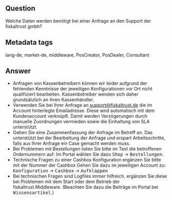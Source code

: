 ## Question

Welche Daten werden benötigt bei einer Anfrage an den Support der fiskaltrust gmbh?

## Metadata tags

lang-de, market-de, middleware, PosCreator, PosDealer, Consultant

## Answer

* Anfragen von Kassenbetreibern können wir leider aufgrund der fehlenden Kenntnisse der jeweiligen Konfigurationen vor Ort nicht qualifiziert bearbeiten. Kassenbetreiber wenden sich daher grundsätzlich an ihren Kassenhändler.
 *  Verwenden Sie bei Ihrer Anfrage an support@fiskaltrust.de die im Account hinterlegte Emailadresse. Diese wird automatisch mit dem  Kundenaccount verknüpft. Damit werden Verzögerungen durch manuelle Zuordnungen vermieden sowie die Einhaltung von SLA unterstützt.
 *  Geben Sie eine Zusammenfassung der Anfrage im Betreff an. Das unterstützt bei der Bearbeitung der Anfrage und erspart Arbeitsschritte, falls aus Ihrer Anfrage ein Case gemacht werden muss.
 *  Bei Problemen mit Bestellungen listen Sie bitte im Text die betroffenen Ordernummern auf:
 Im Portal wählen Sie dazu <kbd>Shop</kbd> &rarr; <kbd>Bestellungen</kbd>.
 *  Technische Fragen zu einer Cashbox Konfiguration ergänzen Sie bitte mit der Nummer der Cashbox
  Gehen Sie dazu im jeweiligen Account zu:
 <kbd>Konfiguration</kbd> &rarr; <kbd>Cashbox</kbd>  &rarr; <kbd>Aufklappen</kbd>
 *  Bei technischen Fragen sind Logfiles immer hilfreich, ergänzen Sie diese bei Problemen mit dem Start oder dem Betrieb der fiskaltrust.Middleware.
 (Beachten Sie dazu die Beiträge im Portal bei <kbd>Wissensartikel</kbd>.) 
